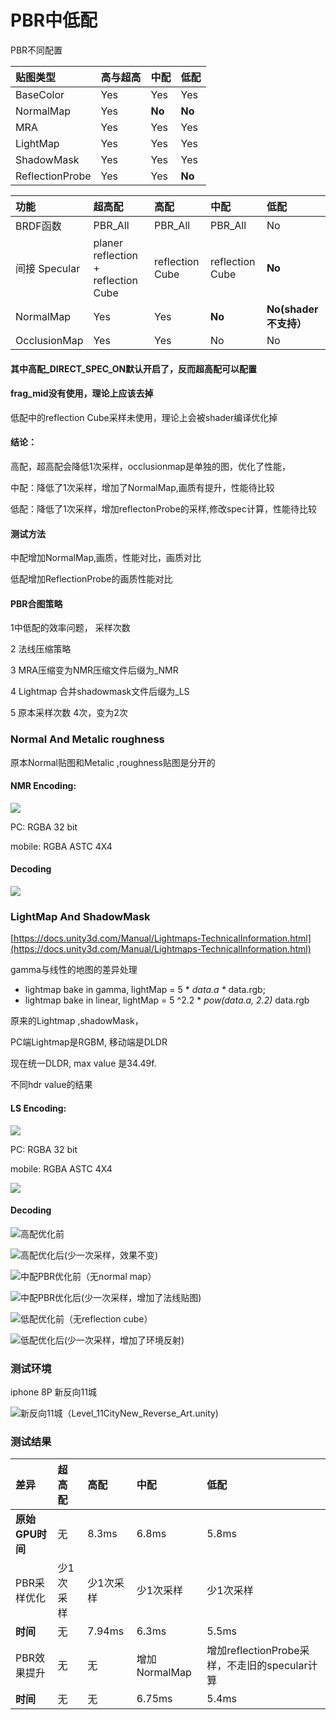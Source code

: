 # PBR中低配

PBR不同配置

| 贴图类型 | 高与超高 | 中配 | 低配 |
| :--- | :--- | :--- | :--- |
| BaseColor | Yes | Yes | Yes |
| NormalMap | Yes | **No** | **No** |
| MRA | Yes | Yes | Yes |
| LightMap | Yes | Yes | Yes |
| ShadowMask | Yes | Yes | Yes |
| ReflectionProbe | Yes | Yes | **No** |



| 功能 | 超高配 | 高配 | 中配 | 低配 |
| :--- | :--- | :--- | :--- | :--- |
| BRDF函数 | PBR\_All | PBR\_All | PBR\_All | No |
| 间接 Specular | planer reflection + reflection Cube | reflection Cube | reflection Cube | **No** |
| NormalMap | Yes | Yes | **No** | **No\(shader不支持）** |
| OcclusionMap | Yes | Yes | No | No |

#### 其中高配\_DIRECT\_SPEC\_ON默认开启了，反而超高配可以配置

#### frag\_mid没有使用，理论上应该去掉

低配中的reflection Cube采样未使用，理论上会被shader编译优化掉

#### **结论：**

高配，超高配会降低1次采样，occlusionmap是单独的图，优化了性能， 

中配：降低了1次采样，增加了NormalMap,画质有提升，性能待比较

低配：降低了1次采样，增加reflectonProbe的采样,修改spec计算，性能待比较

#### **测试方法**

中配增加NormalMap,画质，性能对比，画质对比

低配增加ReflectionProbe的画质性能对比

#### PBR合图策略

1中低配的效率问题， 采样次数

2 法线压缩策略

3 MRA压缩变为NMR压缩文件后缀为\_NMR

4 Lightmap 合并shadowmask文件后缀为\_LS

5 原本采样次数 4次，变为2次

### Normal And Metalic roughness 

原本Normal贴图和Metalic ,roughness贴图是分开的

#### NMR Encoding:

![](../../.gitbook/assets/image%20%28133%29.png)

PC: RGBA 32 bit 

mobile: RGBA ASTC 4X4

#### Decoding

![](../../.gitbook/assets/image%20%28131%29.png)

### LightMap And ShadowMask

[https://docs.unity3d.com/Manual/Lightmaps-TechnicalInformation.html](https://docs.unity3d.com/Manual/Lightmaps-TechnicalInformation.html)

gamma与线性的地图的差异处理

* lightmap bake in gamma,  lightMap = 5 \* _data.a  \*_  data.rgb;
* lightmap bake in linear,  lightMap = 5 ^2.2 \*  _pow\(data.a, 2.2\)_  data.rgb

原来的Lightmap ,shadowMask，

PC端Lightmap是RGBM, 移动端是DLDR

现在统一DLDR, max value 是34.49f.

不同hdr value的结果

#### LS Encoding:

![](../../.gitbook/assets/image%20%28137%29.png)

PC: RGBA 32 bit 

mobile: RGBA ASTC 4X4

![](../../.gitbook/assets/image%20%28134%29.png)

#### Decoding

![&#x9AD8;&#x914D;&#x4F18;&#x5316;&#x524D;](../../.gitbook/assets/image%20%28136%29.png)

![&#x9AD8;&#x914D;&#x4F18;&#x5316;&#x540E;\(&#x5C11;&#x4E00;&#x6B21;&#x91C7;&#x6837;&#xFF0C;&#x6548;&#x679C;&#x4E0D;&#x53D8;\)](../../.gitbook/assets/image%20%28132%29.png)

![&#x4E2D;&#x914D;PBR&#x4F18;&#x5316;&#x524D;&#xFF08;&#x65E0;normal map&#xFF09;](../../.gitbook/assets/image%20%28173%29.png)

![&#x4E2D;&#x914D;PBR&#x4F18;&#x5316;&#x540E;\(&#x5C11;&#x4E00;&#x6B21;&#x91C7;&#x6837;&#xFF0C;&#x589E;&#x52A0;&#x4E86;&#x6CD5;&#x7EBF;&#x8D34;&#x56FE;\)](../../.gitbook/assets/image%20%28168%29.png)

![&#x4F4E;&#x914D;&#x4F18;&#x5316;&#x524D;&#xFF08;&#x65E0;reflection cube&#xFF09;](../../.gitbook/assets/image%20%28170%29.png)

![&#x4F4E;&#x914D;&#x4F18;&#x5316;&#x540E;\(&#x5C11;&#x4E00;&#x6B21;&#x91C7;&#x6837;&#xFF0C;&#x589E;&#x52A0;&#x4E86;&#x73AF;&#x5883;&#x53CD;&#x5C04;\)](../../.gitbook/assets/image%20%28169%29.png)

### 测试环境

iphone 8P  新反向11城

![&#x65B0;&#x53CD;&#x5411;11&#x57CE;&#xFF08;Level\_11CityNew\_Reverse\_Art.unity\)](../../.gitbook/assets/image%20%28155%29.png)

### 测试结果

| 差异 | 超高配 | 高配 | 中配 | 低配 |
| :--- | :--- | :--- | :--- | :--- |
| **原始GPU时间** | 无 | 8.3ms | 6.8ms | 5.8ms |
| PBR采样优化 | 少1次采样 | 少1次采样 | 少1次采样 | 少1次采样 |
| **时间** | 无 | 7.94ms | 6.3ms | 5.5ms |
| PBR效果提升 | 无 | 无 | 增加NormalMap | 增加reflectionProbe采样，不走旧的specular计算 |
| **时间** | 无 | 无 | 6.75ms | 5.4ms |

